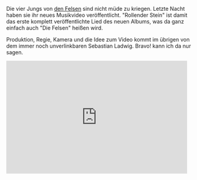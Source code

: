 <html><body><p>Die vier Jungs von <a href="http://www.diefelsen.de" title="zur offiziellen Felsenwebseite">den Felsen</a> sind nicht müde zu kriegen. Letzte Nacht haben sie ihr neues Musikvideo veröffentlicht. "Rollender Stein" ist damit das erste komplett veröffentlichte Lied des neuen Albums, was da ganz einfach auch "Die Felsen" heißen wird.

Produktion, Regie, Kamera und die Idee zum Video kommt im übrigen von dem immer noch unverlinkbaren Sebastian Ladwig. Bravo! kann ich da nur sagen.

<iframe title="YouTube video player" width="480" height="300" src="http://www.youtube.com/embed/DQa8VhhEKaU?rel=0&amp;hd=1" frameborder="0" allowfullscreen></iframe></p></body></html>